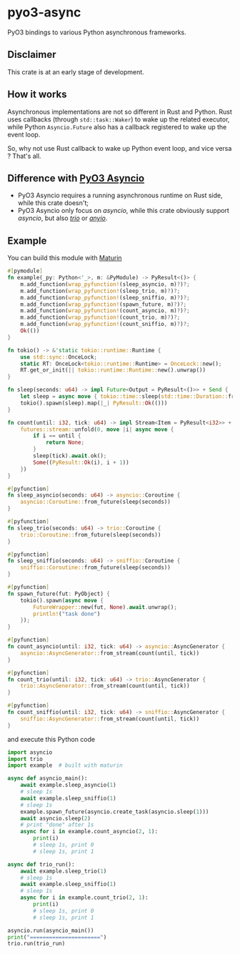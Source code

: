# pyo3-async

PyO3 bindings to various Python asynchronous frameworks.

## Disclaimer

This crate is at an early stage of development.

## How it works

Asynchronous implementations are not so different in Rust and Python. Rust uses callbacks (through `std::task::Waker`) to wake up the related executor, while Python `Asyncio.Future` also has a callback registered to wake up the event loop.

So, why not use Rust callback to wake up Python event loop, and vice versa ? That's all.

## Difference with [PyO3 Asyncio](ashttps://github.com/awestlake87/pyo3-asyncio)

- PyO3 Asyncio requires a running asynchronous runtime on Rust side, while this crate doesn't;
- PyO3 Asyncio only focus on *asyncio*, while this crate obviously support *asyncio*, but also [*trio*](https://github.com/python-trio/trio) or [*anyio*](https://github.com/agronholm/anyio).

## Example

You can build this module with [Maturin](https://github.com/PyO3/maturin)

```rust
#[pymodule]
fn example(_py: Python<'_>, m: &PyModule) -> PyResult<()> {
    m.add_function(wrap_pyfunction!(sleep_asyncio, m)?)?;
    m.add_function(wrap_pyfunction!(sleep_trio, m)?)?;
    m.add_function(wrap_pyfunction!(sleep_sniffio, m)?)?;
    m.add_function(wrap_pyfunction!(spawn_future, m)?)?;
    m.add_function(wrap_pyfunction!(count_asyncio, m)?)?;
    m.add_function(wrap_pyfunction!(count_trio, m)?)?;
    m.add_function(wrap_pyfunction!(count_sniffio, m)?)?;
    Ok(())
}

fn tokio() -> &'static tokio::runtime::Runtime {
    use std::sync::OnceLock;
    static RT: OnceLock<tokio::runtime::Runtime> = OnceLock::new();
    RT.get_or_init(|| tokio::runtime::Runtime::new().unwrap())
}

fn sleep(seconds: u64) -> impl Future<Output = PyResult<()>> + Send {
    let sleep = async move { tokio::time::sleep(std::time::Duration::from_secs(seconds)).await };
    tokio().spawn(sleep).map(|_| PyResult::Ok(()))
}

fn count(until: i32, tick: u64) -> impl Stream<Item = PyResult<i32>> + Send {
    futures::stream::unfold(0, move |i| async move {
        if i == until {
            return None;
        }
        sleep(tick).await.ok();
        Some((PyResult::Ok(i), i + 1))
    })
}

#[pyfunction]
fn sleep_asyncio(seconds: u64) -> asyncio::Coroutine {
    asyncio::Coroutine::from_future(sleep(seconds))
}

#[pyfunction]
fn sleep_trio(seconds: u64) -> trio::Coroutine {
    trio::Coroutine::from_future(sleep(seconds))
}

#[pyfunction]
fn sleep_sniffio(seconds: u64) -> sniffio::Coroutine {
    sniffio::Coroutine::from_future(sleep(seconds))
}

#[pyfunction]
fn spawn_future(fut: PyObject) {
    tokio().spawn(async move {
        FutureWrapper::new(fut, None).await.unwrap();
        println!("task done")
    });
}

#[pyfunction]
fn count_asyncio(until: i32, tick: u64) -> asyncio::AsyncGenerator {
    asyncio::AsyncGenerator::from_stream(count(until, tick))
}

#[pyfunction]
fn count_trio(until: i32, tick: u64) -> trio::AsyncGenerator {
    trio::AsyncGenerator::from_stream(count(until, tick))
}

#[pyfunction]
fn count_sniffio(until: i32, tick: u64) -> sniffio::AsyncGenerator {
    sniffio::AsyncGenerator::from_stream(count(until, tick))
}
```

and execute this Python code

```python
import asyncio
import trio
import example  # built with maturin

async def asyncio_main():
    await example.sleep_asyncio(1)
    # sleep 1s
    await example.sleep_sniffio(1)
    # sleep 1s
    example.spawn_future(asyncio.create_task(asyncio.sleep(1)))
    await asyncio.sleep(2)
    # print "done" after 1s
    async for i in example.count_asyncio(2, 1):
        print(i)
        # sleep 1s, print 0
        # sleep 1s, print 1

async def trio_run():
    await example.sleep_trio(1)
    # sleep 1s
    await example.sleep_sniffio(1)
    # sleep 1s
    async for i in example.count_trio(2, 1):
        print(i)
        # sleep 1s, print 0
        # sleep 1s, print 1

asyncio.run(asyncio_main())
print("======================")
trio.run(trio_run)
```